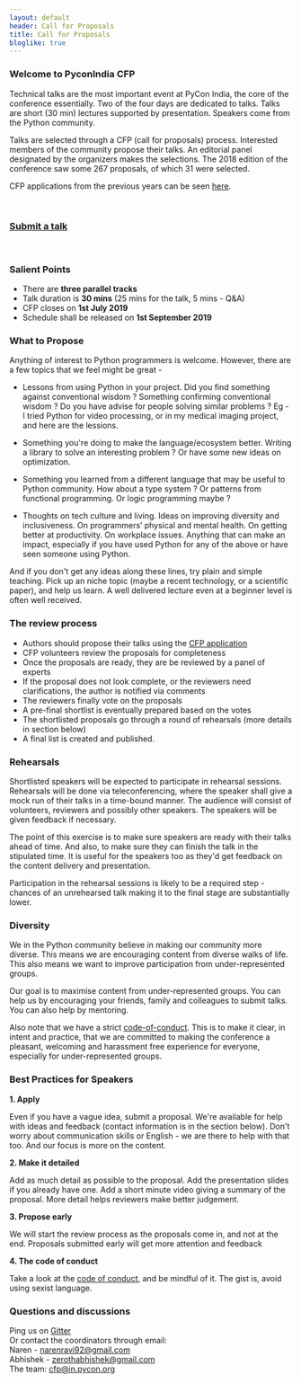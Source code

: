 ```yaml
---
layout: default
header: Call for Proposals
title: Call for Proposals
bloglike: true
---
```


### Welcome to PyconIndia CFP


Technical talks are the most important event at PyCon India, the core of the conference essentially. Two of the four days are dedicated to talks. Talks are short (30 min) lectures supported by presentation. Speakers come from the Python community.

Talks are selected through a CFP (call for proposals) process. Interested members of the community propose their talks. An editorial panel designated by the organizers makes the selections. The 2018 edition of the conference saw some 267 proposals, of which 31 were selected.

CFP applications from the previous years can be seen [here](https://in.pycon.org/cfp/).

<br>

### [Submit a talk](https://in.pycon.org/cfp/2019/proposals/create/)

<br>

### Salient Points

- There are __three parallel tracks__
- Talk duration is __30 mins__ (25 mins for the talk, 5 mins - Q&A)
- CFP closes on __1st July 2019__
- Schedule shall be released on __1st September 2019__


### What to Propose

Anything of interest to Python programmers is welcome. However, there are a few topics that we feel might be great -

- Lessons from using Python in your project. Did you find something against conventional wisdom ? Something confirming conventional wisdom ? Do you have advise for people solving similar problems ? Eg - I tried Python for video processing, or in my medical imaging project, and here are the lessions.

- Something you're doing to make the language/ecosystem better. Writing a library to solve an interesting problem ? Or have some new ideas on optimization.

- Something you learned from a different language that may be useful to Python community. How about a type system ? Or patterns from functional programming. Or logic programming maybe ?

- Thoughts on tech culture and living. Ideas on improving diversity and inclusiveness. On programmers’ physical and mental health. On getting better at productivity. On workplace issues. Anything that can make an impact, especially if you have used Python for any of the above or have seen someone using Python.

And if you don't get any ideas along these lines, try plain and simple teaching. Pick up an niche topic (maybe a recent technology, or a scientific paper), and help us learn. A well delivered lecture even at a beginner level is often well received.

### The review process

- Authors should propose their talks using the [CFP application](https://in.pycon.org/cfp/2019/proposals/create/)
- CFP volunteers review the proposals for completeness
- Once the proposals are ready, they are be reviewed by a panel of experts
- If the proposal does not look complete, or the reviewers need clarifications, the author is notified via comments
- The reviewers finally vote on the proposals
- A pre-final shortlist is eventually prepared based on the votes
- The shortlisted proposals go through a round of rehearsals (more details in section below)
- A final list is created and published.


### Rehearsals

Shortlisted speakers will be expected to participate in rehearsal sessions. Rehearsals will be done via teleconferencing, where the speaker shall give a mock run of their talks in a time-bound manner. The audience will consist of volunteers, reviewers and possibly other speakers. The speakers will be given feedback if necessary.

The point of this exercise is to make sure speakers are ready with their talks ahead of time. And also, to make sure they can finish the talk in the stipulated time. It is useful for the speakers too as they'd get feedback on the content delivery and presentation.

Participation in the rehearsal sessions is likely to be a required step - chances of an unrehearsed talk making it to the final stage are substantially lower.


### Diversity

We in the Python community believe in making our community more diverse. This means we are encouraging content from diverse walks of life. This also means we want to improve participation from under-represented groups.

Our goal is to maximise content from under-represented groups.
You can help us by encouraging your friends, family and colleagues to submit talks. You can also help by mentoring.

Also note that we have a strict [code-of-conduct](/2019/code-of-conduct.html). This is to make it clear, in intent and practice, that we are committed to making the conference a pleasant, welcoming and harassment free experience for everyone, especially for under-represented groups.


### Best Practices for Speakers

**1. Apply**

Even if you have a vague idea, submit a proposal. We're available for help with ideas and feedback (contact information is in the section below). Don't worry about communication skills or English - we are there to help with that too. And our focus is more on the content.

**2. Make it detailed**

Add as much detail as possible to the proposal. Add the presentation slides if you already have one. Add a short minute video giving a summary of the proposal. More detail helps reviewers make better judgement.

**3. Propose early**

We will start the review process as the proposals come in, and not at the end. Proposals submitted early will get more attention and feedback


**4. The code of conduct**

Take a look at the [code of conduct](/2019/code-of-conduct.html), and be mindful of it. The gist is, avoid using sexist language.


### Questions and discussions

Ping us on [Gitter](https://gitter.im/CFP-PyCon-In/community)  
Or contact the coordinators through email:  
Naren - narenravi92@gmail.com   
Abhishek - zerothabhishek@gmail.com  
The team: cfp@in.pycon.org  
